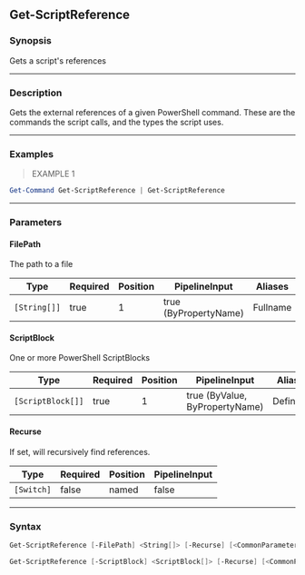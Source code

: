 Get-ScriptReference
-------------------




### Synopsis
Gets a script's references



---


### Description

Gets the external references of a given PowerShell command.  These are the commands the script calls, and the types the script uses.



---


### Examples
> EXAMPLE 1

```PowerShell
Get-Command Get-ScriptReference | Get-ScriptReference
```


---


### Parameters
#### **FilePath**

The path to a file






|Type        |Required|Position|PipelineInput        |Aliases |
|------------|--------|--------|---------------------|--------|
|`[String[]]`|true    |1       |true (ByPropertyName)|Fullname|



#### **ScriptBlock**

One or more PowerShell ScriptBlocks






|Type             |Required|Position|PipelineInput                 |Aliases   |
|-----------------|--------|--------|------------------------------|----------|
|`[ScriptBlock[]]`|true    |1       |true (ByValue, ByPropertyName)|Definition|



#### **Recurse**

If set, will recursively find references.






|Type      |Required|Position|PipelineInput|
|----------|--------|--------|-------------|
|`[Switch]`|false   |named   |false        |





---


### Syntax
```PowerShell
Get-ScriptReference [-FilePath] <String[]> [-Recurse] [<CommonParameters>]
```
```PowerShell
Get-ScriptReference [-ScriptBlock] <ScriptBlock[]> [-Recurse] [<CommonParameters>]
```
